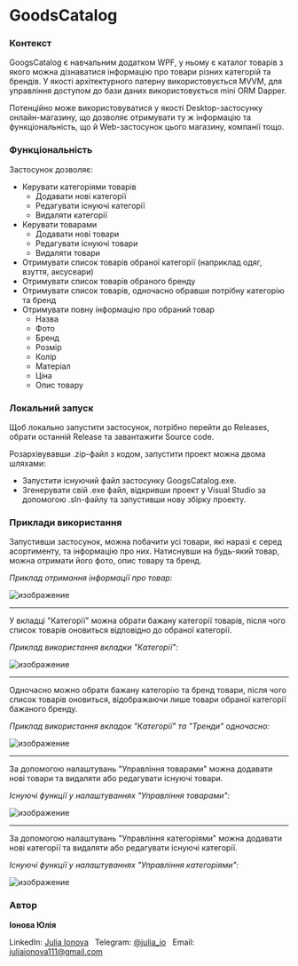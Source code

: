 # GoodsCatalog

### Контекст

GoogsCatalog є навчальним додатком WPF, у ньому є каталог товарів з якого можна дізнаватися інформацію про товари різних категорій та брендів.
У якості архітектурного патерну використовується MVVM, для управління доступом до бази даних використовується mini ORM Dapper.
  
Потенційно може використовуватися у якості Desktop-застосунку онлайн-магазину, що дозволяє отримувати ту ж інформацію та функціональність, що й Web-застосунок цього магазину, компанії тощо.

### Функціональність

Застосунок дозволяє:
+ Керувати категоріями товарів  
    * Додавати нові категорії
    * Редагувати існуючі категорії
    * Видаляти категорії
+ Керувати товарами  
    * Додавати нові товари
    * Редагувати існуючі товари
    * Видаляти товари
+ Отримувати список товарів обраної категорії (наприклад одяг, взуття, аксусеари)
+ Отримувати список товарів обраного бренду
+ Отримувати список товарів, одночасно обравши потрібну категорію та бренд
+ Отримувати повну інформацію про обраний товар  
    * Назва
    * Фото
    * Бренд
    * Розмір
    * Колір
    * Матеріал
    * Ціна
    * Опис товару

### Локальний запуск

Щоб локально запустити застосунок, потрібно перейти до Releases, обрати останній Release та завантажити Source code.

Розархівувавши .zip-файл з кодом, запустити проект можна двома шляхами:

+ Запустити існуючий файл застосунку GoogsCatalog.exe.
+ Згенерувати свій .exe файл, відкривши проект у Visual Studio за допомогою .sln-файлу та запустивши нову збірку проекту.

### Приклади використання

Запустивши застоcунок, можна побачити усі товари, які наразі є серед асортименту, та інформацію про них. Натиснувши на будь-який товар, можна отримати його фото, опис товару та бренд.

*Приклад отримання інформації про товар:*

![изображение](https://user-images.githubusercontent.com/71709401/174478465-8f681d0c-0515-446f-a89a-16b4872a5514.png)

***

У вкладці "Категорії" можна обрати бажану категорії товарів, після чого список товарів оновиться відповідно до обраної категорії.

*Приклад використання вкладки "Категорії":*

![изображение](https://user-images.githubusercontent.com/71709401/174478470-d7af234c-8133-4150-b5a4-20f1658eaafa.png)

***

Одночасно можно обрати бажану категорію та бренд товари, після чого список товарів оновиться, відображаючи лише товари обраної категорії бажаного бренду.

*Приклад використання вкладок "Категорії" та "Тренди" одночасно:*

![изображение](https://user-images.githubusercontent.com/71709401/174478475-0a54c914-9db5-4478-9051-3825f33a7486.png)

***

За допомогою налаштувань "Управління товарами" можна додавати нові товари та видаляти або редагувати існуючі товари.

*Існуючі функції у налаштуваннях "Управління товарами":*

![изображение](https://user-images.githubusercontent.com/71709401/174478479-88ec06cf-f574-49f3-99a4-62c9482d991c.png)

***

За допомогою налаштувань "Управління категоріями" можна додавати нові категорії та видаляти або редагувати існуючі категорії.

*Існуючі функції у налаштуваннях "Управління категоріями":*

![изображение](https://user-images.githubusercontent.com/71709401/174478484-24d86e96-9450-4624-87e4-24f2b020c861.png)

### Автор
**Іонова Юлія**  

LinkedIn: [Julia Ionova](https://www.linkedin.com/in/julia-ionova-1297aa196/)  
Telegram: [@julia_io](https://t.me/julia_io)  
Email: [juliaionova111@gmail.com](mailto:juliaionova111@gmail.com)
